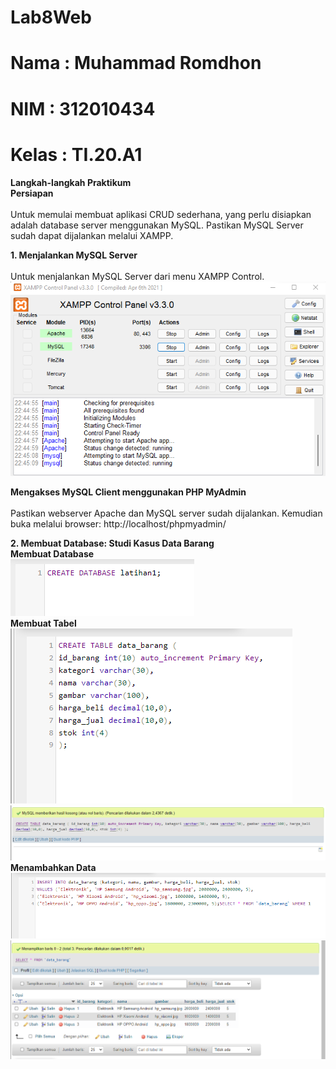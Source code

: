# Lab8Web
# Nama  : Muhammad Romdhon
# NIM   : 312010434
# Kelas : TI.20.A1

**Langkah-langkah Praktikum**<br>
**Persiapan**<br>
<br>Untuk memulai membuat aplikasi CRUD sederhana, yang perlu disiapkan adalah database server menggunakan MySQL. Pastikan MySQL Server sudah dapat dijalankan melalui XAMPP.<br>

**1. Menjalankan MySQL Server**<br>
<br>Untuk menjalankan MySQL Server dari menu XAMPP Control.<br>
![p](gambar/ssmysql.png)<br>

**Mengakses MySQL Client menggunakan PHP MyAdmin**<br>
<br>Pastikan webserver Apache dan MySQL server sudah dijalankan. Kemudian buka melalui browser: http://localhost/phpmyadmin/<br>

**2. Membuat Database: Studi Kasus Data Barang**<br>
**Membuat Database**<br>
![p](gambar/ss1.png)<br>
**Membuat Tabel**<br>
![p](gambar/ss2.png)<br>
![p](gambar/ss3.png)<br>
**Menambahkan Data**
![p](gambar/ss4.png)
![p](gambar/ss6.png)

